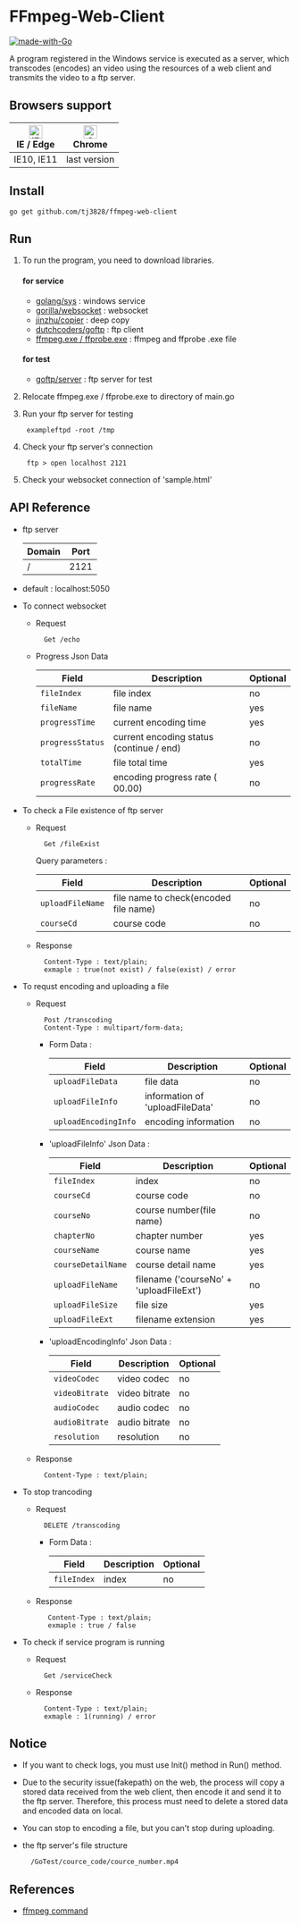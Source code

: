 # FFmpeg-Web-Client  

[![made-with-Go](https://img.shields.io/badge/Made%20with-Go-1f425f.svg)](https://golang.org/)

A program registered in the Windows service is executed as a server, which transcodes (encodes) an video using the resources of a web client and transmits the video to a ftp server. 

## Browsers support

| [<img src="https://raw.githubusercontent.com/alrra/browser-logos/master/src/edge/edge_48x48.png" alt="IE / Edge" width="24px" height="24px" />](http://godban.github.io/browsers-support-badges/)</br>IE / Edge | [<img src="https://raw.githubusercontent.com/alrra/browser-logos/master/src/chrome/chrome_48x48.png" alt="Chrome" width="24px" height="24px" />](http://godban.github.io/browsers-support-badges/)</br>Chrome |
| --------- | --------- |
| IE10, IE11| last version

## Install

    go get github.com/tj3828/ffmpeg-web-client

## Run

1. To run the program, you need to download libraries.

    #### for service

    * [golang/sys](https://godoc.org/golang.org/x/sys) : windows service
    * [gorilla/websocket](https://github.com/gorilla/websocket) : websocket 
    * [jinzhu/copier](https://github.com/jinzhu/copier) : deep copy
    * [dutchcoders/goftp](https://github.com/dutchcoders/goftp) : ftp client
    * [ffmpeg.exe / ffprobe.exe](https://ffmpeg.zeranoe.com/builds/) : ffmpeg and ffprobe .exe file 

    #### for test

    * [goftp/server](https://github.com/goftp/server) : ftp server for test
    

2. Relocate ffmpeg.exe / ffprobe.exe to directory of main.go

3. Run your ftp server for testing

        exampleftpd -root /tmp

4. Check your ftp server's connection

        ftp > open localhost 2121

5. Check your websocket connection of 'sample.html' 

## API Reference

* ftp server 

    | Domain      | Port           | 
    | ----------  | ---------------|
    | /           | 2121           | 

* default : localhost:5050

* To connect websocket 

    * Request 

            Get /echo

    * Progress Json Data

        | Field            | Description                                | Optional   |
        | ---------------- | -------------------------------------------| ---------- |
        | `fileIndex`      | file index                                 | no         |
        | `fileName`       | file name                                  | yes        |
        | `progressTime`   | current encoding time                      | yes        |
        | `progressStatus` | current encoding status (continue / end)   | no         |
        | `totalTime`      | file total time                            | yes        |
        | `progressRate`   | encoding progress rate ( 00.00)            | no         |

* To check a File existence of ftp server

    * Request

            Get /fileExist

        Query parameters :

        | Field            | Description                            | Optional   |
        | ---------------- | ---------------------------------------| ---------- |
        | `uploadFileName` | file name to check(encoded file name)   | no         |
        | `courseCd`       | course code                            | no         |

    * Response

            Content-Type : text/plain;
            exmaple : true(not exist) / false(exist) / error

* To requst encoding and uploading a file

    * Request

            Post /transcoding
            Content-Type : multipart/form-data; 
    

       - Form Data :

            | Field               | Description                            | Optional   |
            | ------------------- | ---------------------------------------| ---------- |
            | `uploadFileData`    | file data                              | no         |
            | `uploadFileInfo`    | information of 'uploadFileData'        | no         |
            | `uploadEncodingInfo`| encoding information                   | no         |

       - 'uploadFileInfo' Json Data :

            | Field             | Description                               | Optional   |
            | ----------------- | ------------------------------------------| ---------- |
            | `fileIndex`       | index                                     | no         |
            | `courseCd`        | course code                               | no         |
            | `courseNo`        | course number(file name)                  | no         |
            | `chapterNo`       | chapter number                            | yes        |
            | `courseName`      | course name                               | yes        |
            | `courseDetailName`| course detail name                        | yes        |
            | `uploadFileName`  | filename ('courseNo' + 'uploadFileExt')   | no         |
            | `uploadFileSize`  | file size                                 | yes        |
            | `uploadFileExt`   | filename extension                        | yes        |

       - 'uploadEncodingInfo' Json Data :

            | Field             | Description                               | Optional   |
            | ----------------- | ------------------------------------------| ---------- |
            | `videoCodec`      | video codec                               | no         |
            | `videoBitrate`    | video bitrate                             | no         |
            | `audioCodec`      | audio codec                               | no         |
            | `audioBitrate`    | audio bitrate                             | no         |
            | `resolution`      | resolution                                | no         |

    * Response

            Content-Type : text/plain;

* To stop trancoding

    * Request

            DELETE /transcoding
    
       - Form Data :

            | Field          | Description                            | Optional   |
            | -------------- | ---------------------------------------| ---------- |
            | `fileIndex`    | index                                  | no         |

    * Response

             Content-Type : text/plain;
             exmaple : true / false

* To check if service program is running

    * Request

            Get /serviceCheck

    * Response

            Content-Type : text/plain;
            exmaple : 1(running) / error


## Notice

* If you want to check logs, you must use Init() method in Run() method.
* Due to the security issue(fakepath) on the web, the process will copy a stored data received from the web client, then encode it and send it to the ftp server.
 Therefore, this process must need to delete a stored data and encoded data on local.
* You can stop to encoding a file, but you can't stop during uploading.



* the ftp server's file structure

        /GoTest/cource_code/cource_number.mp4
        
## References

 * [ffmpeg command](https://ffmpeg.org/ffmpeg.html)
